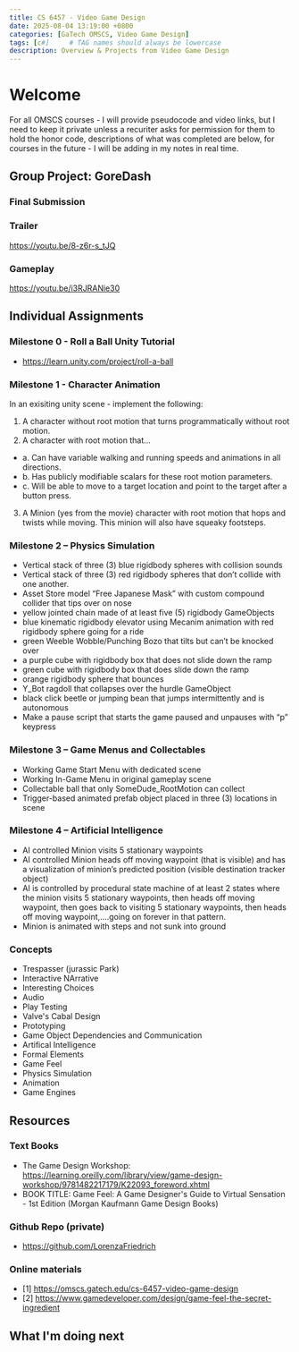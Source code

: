```yaml
---
title: CS 6457 - Video Game Design
date: 2025-08-04 13:19:00 +0800
categories: [GaTech OMSCS, Video Game Design]
tags: [c#]     # TAG names should always be lowercase
description: Overview & Projects from Video Game Design 
---
```



# Welcome
For all OMSCS courses - I will provide pseudocode and video links, but I need to keep it private unless a recuriter asks for permission for them to hold the honor code, descriptions of what was completed are below, for courses in the future - I will be adding in my notes in real time. 

## Group Project: GoreDash

### Final Submission 
### Trailer
https://youtu.be/8-z6r-s_tJQ
### Gameplay
https://youtu.be/i3RJRANie30

## Individual Assignments 

### Milestone 0 - Roll a Ball Unity Tutorial 
- https://learn.unity.com/project/roll-a-ball

### Milestone 1 - Character Animation

In an exisiting unity scene - implement the following: 
1. A character without root motion that turns programmatically without root motion.  
2. A character with root motion that… 
- a. Can have variable walking and running speeds and animations in all directions.   
- b. Has publicly modifiable scalars for these root motion parameters.  
- c. Will be able to move to a target location and point to the target after a button press. 
3. A Minion (yes from the movie) character with root motion that hops and twists while moving. This minion will 
also have squeaky footsteps. 

### Milestone 2 – Physics Simulation 

- Vertical stack of three (3) blue rigidbody spheres with collision sounds 
- Vertical stack of three (3) red rigidbody spheres that don’t collide with one another. 
- Asset Store model “Free Japanese Mask” with custom compound collider that tips over on nose 
- yellow jointed chain made of at least five (5) rigidbody GameObjects 
- blue kinematic rigidbody elevator using Mecanim animation with red rigidbody sphere going for a ride 
- green Weeble Wobble/Punching Bozo that tilts but can’t be knocked over 
- a purple cube with rigidbody box that does not slide down the ramp 
- green cube with rigidbody box that does slide down the ramp 
- orange rigidbody sphere that bounces 
- Y_Bot ragdoll that collapses over the hurdle GameObject  
- black click beetle or jumping bean that jumps intermittently and is autonomous 
- Make a pause script that starts the game paused and unpauses with “p” keypress

### Milestone 3 – Game Menus and Collectables 
- Working Game Start Menu with dedicated scene 
- Working In-Game Menu in original gameplay scene 
- Collectable ball that only SomeDude_RootMotion can collect 
- Trigger-based animated prefab object placed in three (3) locations in scene 
### Milestone 4 – Artificial Intelligence 
- AI controlled Minion visits 5 stationary waypoints 
- AI controlled Minion heads off moving waypoint (that is visible) and has a visualization of minion’s predicted position (visible destination tracker object)
- AI is controlled by procedural state machine of at least 2 states where the minion visits 5 stationary waypoints, then heads off moving waypoint, then goes back to visiting 5 stationary waypoints, then heads off moving waypoint,….going on forever in that pattern.
- Minion is animated with steps and not sunk into ground

### Concepts
- Trespasser (jurassic Park)
- Interactive NArrative
- Interesting Choices
- Audio
- Play Testing
- Valve's Cabal Design
- Prototyping
- Game Object Dependencies and Communication
- Artifical Intelligence
- Formal Elements
- Game Feel
- Physics Simulation
- Animation
- Game Engines

## Resources

### Text Books
- The Game Design Workshop: https://learning.oreilly.com/library/view/game-design-workshop/9781482217179/K22093_foreword.xhtml
- BOOK TITLE: Game Feel: A Game Designer's Guide to Virtual Sensation - 1st Edition (Morgan Kaufmann Game Design Books) 
### Github Repo (private)
- https://github.com/LorenzaFriedrich
### Online materials
- [1] https://omscs.gatech.edu/cs-6457-video-game-design
- [2] https://www.gamedeveloper.com/design/game-feel-the-secret-ingredient
## What I'm doing next



